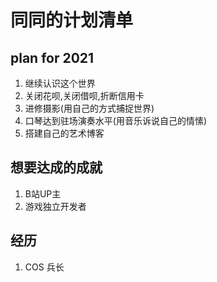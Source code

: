 # 同同的计划清单
## plan for 2021
1. 继续认识这个世界
2. 关闭花呗,关闭借呗,折断信用卡
3. 进修摄影(用自己的方式捕捉世界)
4. 口琴达到驻场演奏水平(用音乐诉说自己的情愫)
5. 搭建自己的艺术博客

## 想要达成的成就
1. B站UP主
2. 游戏独立开发者

## 经历
1. COS 兵长

## 